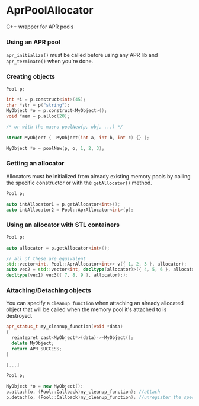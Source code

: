 # AprPoolAllocator
C++ wrapper for APR pools

### Using an APR pool

```apr_initialize()``` must be called before using any APR lib and ```apr_terminate()``` when you're done.

### Creating objects

```cpp
Pool p;

int *i = p.construct<int>(45);
char *str = p("string");
MyObject *o = p.construct<MyObject>();
void *mem = p.alloc(20);

/* or with the macro poolNew(p, obj, ...) */

struct MyObject {  MyObject(int a, int b, int c) {} };

MyObject *o = poolNew(p, o, 1, 2, 3);

```

### Getting an allocator

Allocators must be initialized from already existing memory pools by calling the specific constructor or with the ```getAllocator()``` method.

```cpp
Pool p;

auto intAllocator1 = p.getAllocator<int>();
auto intAllocator2 = Pool::AprAllocator<int>(p);
```

### Using an allocator with STL containers

```cpp
Pool p;

auto allocator = p.getAllocator<int>();

// all of these are equivalent
std::vector<int, Pool::AprAllocator<int>> v({ 1, 2, 3 }, allocator);
auto vec2 = std::vector<int, decltype(allocator)>({ 4, 5, 6 }, allocator);
decltype(vec1) vec3({ 7, 8, 9 }, allocator););
```
### Attaching/Detaching objects

You can specify a ```cleanup function``` when attaching an already allocated object that will be called when the memory pool it's attached to is destroyed.

```cpp
apr_status_t my_cleanup_function(void *data)
{
  reintepret_cast<MyObject*>(data)->~MyObject();
  delete MyObject;
  return APR_SUCCESS;
}

[...]

Pool p;

MyObject *o = new MyObject():
p.attach(o, (Pool::Callback)my_cleanup_function); //attach
p.detach(o, (Pool::Callback)my_cleanup_function); //unregister the specific cleanup function
```
